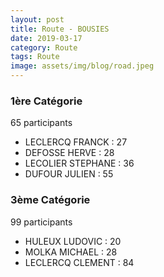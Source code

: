 ```yaml
---
layout: post
title: Route - BOUSIES
date: 2019-03-17
category: Route
tags: Route
image: assets/img/blog/road.jpeg
---
```


### 1ère Catégorie
65 participants
- LECLERCQ FRANCK : 27
- DEFOSSE HERVE : 28
- LECOLIER STEPHANE : 36
- DUFOUR JULIEN : 55

### 3ème Catégorie
99 participants
- HULEUX LUDOVIC : 20
- MOLKA MICHAEL : 28
- LECLERCQ CLEMENT : 84

